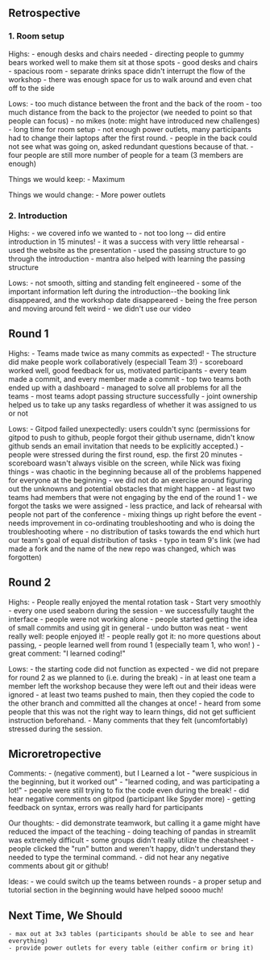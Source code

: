 ## Retrospective

### 1. Room setup

Highs:
    - enough desks and chairs needed
    - directing people to gummy bears worked well to make them sit at those spots
    - good desks and chairs
    - spacious room
    - separate drinks space didn't interrupt the flow of the workshop
    - there was enough space for us to walk around and even chat off to the side

Lows:
    - too much distance between the front and the back of the room
    - too much distance from the back to the projector (we needed to point so that people can focus)
    - no mikes (note: might have introduced new challenges)
    - long time for room setup
    - not enough power outlets, many participants had to change their laptops after the first round.
    - people in the back could not see what was going on, asked redundant questions because of that.
    - four people are still more number of people for a team (3 members are enough)

Things we would keep:
    - Maximum

Things we would change:
    - More power outlets

### 2. Introduction

Highs:
    - we covered info we wanted to
    - not too long -- did entire introduction in 15 minutes!
    - it was a success with very little rehearsal
    - used the website as the presentation
    - used the passing structure to go through the introduction
    - mantra also helped with learning the passing structure

Lows:
    - not smooth, sitting and standing felt engineered
    - some of the important information left during the introduction--the booking link disappeared, and the workshop date disappeareed
    - being the free person and moving around felt weird
    - we didn't use our video

## Round 1

Highs:
    - Teams made twice as many commits as expected!
    - The structure did make people work collaboratively (especiall Team 3!)
    - scoreboard worked well, good feedback for us, motivated participants
    - every team made a commit, and every member made a commit
    - top two teams both ended up with a dashboard
    - managed to solve all problems for all the teams
    - most teams adopt passing structure successfully
    - joint ownership helped us to take up any tasks regardless of whether it was assigned to us or not

Lows:
    - Gitpod failed unexpectedly: users couldn't sync (permissions for gitpod to push to github, people forgot their github username, didn't know github sends an email invitation that needs to be explicitly accepted.)
    - people were stressed during the first round, esp. the first 20 minutes
    - scoreboard wasn't always visible on the screen, while Nick was fixing things
    - was chaotic in the beginning because all of the problems happened for everyone at the beginning
    - we did not do an exercise around figuring out the unknowns and potential obstacles that might happen
    - at least two teams had members that were not engaging by the end of the round 1
    - we forgot the tasks we were assigned
    - less practice, and lack of rehearsal with people not part of the conference
    - mixing things up right before the event
    - needs improvement in co-ordinating troubleshooting and who is doing the troubleshooting where
    - no distribution of tasks towards the end which hurt our team's goal of equal distribution of tasks
    - typo in team 9's link (we had made a fork and the name of the new repo was changed, which was forgotten)

## Round 2

Highs:
    - People really enjoyed the mental rotation task
    - Start very smoothly
    - every one used seaborn during the session
    - we successfully taught the interface
    - people were not working alone
    - people started getting the idea of small commits and using git in general
    - undo button was neat
    - went really well: people enjoyed it!
    - people really got it: no more questions about passing,
    - people learned well from round 1 (especially team 1, who won!  )
    - great comment: "I learned coding!"

Lows:
    - the starting code did not function as expected
    - we did not prepare for round 2 as we planned to (i.e. during the break)
    - in at least one team a member left the workshop because they were left out and their ideas were ignored
    - at least two teams pushed to main, then they copied the code to the other branch and committed all the changes at once!
    - heard from some people that this was not the right way to learn things, did not get sufficient instruction beforehand.
    - Many comments that they felt (uncomfortably) stressed during the session.

## Microretropective

Comments:
    - (negative comment), but I Learned a lot
    - "were suspicious in the beginning, but it worked out"
    - "learned coding, and was participating a lot!"
    - people were still trying to fix the code even during the break!
    - did hear negative comments on gitpod (participant like Spyder more)
    - getting feedback on syntax, errors was really hard for participants

Our thoughts:
    - did demonstrate teamwork, but calling it a game might have reduced the impact of the teaching
    - doing teaching of pandas in streamlit was extremely difficult
    - some groups didn't really utilize the cheatsheet
    - people clicked the "run" button and weren't happy, didn't understand they needed to type the terminal command.
    - did not hear any negative comments about git or github!

Ideas:
    - we could switch up the teams between rounds
    - a proper setup and tutorial section in the beginning would have helped soooo much!

## Next Time, We Should

    - max out at 3x3 tables (participants should be able to see and hear everything)
    - provide power outlets for every table (either confirm or bring it)
